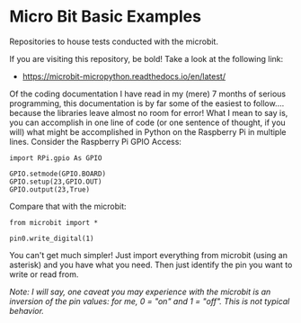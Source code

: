 # Micro Bit Basic Examples

Repositories to house tests conducted with the microbit.

If you are visiting this repository, be bold! Take a look at the following link:
* https://microbit-micropython.readthedocs.io/en/latest/

Of the coding documentation I have read in my (mere) 7 months of serious programming, this documentation is by far some of the easiest to follow.... because the libraries leave almost no room for error!  What I mean to say is, you can accomplish in one line of code (or one sentence of thought, if you will) what might be accomplished in Python on the Raspberry Pi in multiple lines.  Consider the Raspberry Pi GPIO Access:
```
import RPi.gpio As GPIO

GPIO.setmode(GPIO.BOARD)
GPIO.setup(23,GPIO.OUT)
GPIO.output(23,True)
```

Compare that with the microbit:

```
from microbit import *

pin0.write_digital(1)
```

You can't get much simpler!  Just import everything from microbit (using an asterisk) and you have what you need.  Then just identify the pin you want to write or read from.

*Note: I will say, one caveat you may experience with the microbit is an inversion of the pin values: for me, 0 = "on" and 1 = "off".  This is not typical behavior.*
